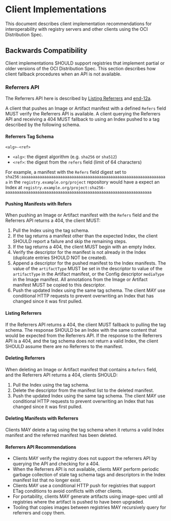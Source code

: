 # Client Implementations

This document describes client implementation recommendations for interoperability with registry servers and other clients using the OCI Distribution Spec.

## Backwards Compatibility

Client implementations SHOULD support registries that implement partial or older versions of the OCI Distribution Spec.
This section describes how client fallback procedures when an API is not available.

### Referrers API

The Referrers API here is described by [Listing Referrers](spec.md#listing-referrers) and [end-12a](spec.md#endpoints).

A client that pushes an Image or Artifact manifest with a defined `Refers` field MUST verify the Referrers API is available.
A client querying the Referrers API and receiving a 404 MUST fallback to using an Index pushed to a tag described by the following schema.

#### Referrers Tag Schema

```text
<alg>-<ref>
```

- `<alg>`: the digest algorithm (e.g. `sha256` or `sha512`)
- `<ref>`: the digest from the `refers` field (limit of 64 characters)

For example, a manifest with the `Refers` field digest set to `sha256:aaaaaaaaaaaaaaaaaaaaaaaaaaaaaaaaaaaaaaaaaaaaaaaaaaaaaaaaaaaaaaaa` in the `registry.example.org/project` repository would have a expect an Index at `registry.example.org/project:sha256-aaaaaaaaaaaaaaaaaaaaaaaaaaaaaaaaaaaaaaaaaaaaaaaaaaaaaaaaaaaaaaaa`

#### Pushing Manifests with Refers

When pushing an Image or Artifact manifest with the `Refers` field and the Referrers API returns a 404, the client MUST:

1. Pull the Index using the tag schema.
1. If the tag returns a manifest other than the expected Index, the client SHOULD report a failure and skip the remaining steps.
1. If the tag returns a 404, the client MUST begin with an empty Index.
1. Verify the descriptor for the manifest is not already in the Index (duplicate entries SHOULD NOT be created).
1. Append a descriptor for the pushed manifest to the Index manifests.
   The value of the `artifactType` MUST be set in the descriptor to value of the `artifactType` in the Artifact manifest, or the Config descriptor `mediaType` in the Image manifest.
   All annotations from the Image or Artifact manifest MUST be copied to this descriptor.
1. Push the updated Index using the same tag schema.
   The client MAY use conditional HTTP requests to prevent overwriting an Index that has changed since it was first pulled.

#### Listing Referrers

If the Referrers API returns a 404, the client MUST fallback to pulling the tag schema.
The response SHOULD be an Index with the same content that would be expected from the Referrers API.
If the response to the Referrers API is a 404, and the tag schema does not return a valid Index, the client SHOULD assume there are no Referrers to the manifest.

#### Deleting Referrers

When deleting an Image or Artifact manifest that contains a `Refers` field, and the Referrers API returns a 404, clients SHOULD:

1. Pull the Index using the tag schema.
1. Delete the descriptor from the manifest list to the deleted manifest.
1. Push the updated Index using the same tag schema.
   The client MAY use conditional HTTP requests to prevent overwriting an Index that has changed since it was first pulled.

#### Deleting Manifests with Referrers

Clients MAY delete a tag using the tag schema when it returns a valid Index manifest and the referred manifest has been deleted.

#### Referrers API Recommendations

- Clients MAY verify the registry does not support the referrers API by querying the API and checking for a 404.
- When the Referrers API is not available, clients MAY perform periodic garbage collection of stale tag schema tags and descriptors in the Index manifest list that no longer exist.
- Clients MAY use a conditional HTTP push for registries that support ETag conditions to avoid conflicts with other clients.
- For portability, clients MAY generate artifacts using image-spec until all registries where the artifact is pushed to have been upgraded.
- Tooling that copies images between registries MAY recursively query for referrers and copy them.
